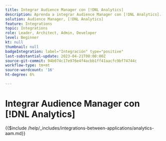 ```yaml
---
title: Integrar Audience Manager con [!DNL Analytics]
description: Aprenda a integrar Audience Manager con [!DNL Analytics].
solution: Audience Manager, [!DNL Analytics]
feature: Integrations
topic: Integrations
role: Leader, Architect, Admin, Developer
level: Beginner
kt: null
thumbnail: null
badgeIntegration: label="Integración" type="positive"
last-substantial-update: 2023-04-21T00:00:00Z
source-git-commit: 94b074c17e976e4f4acbb1ff41aacfc9bf74744c
workflow-type: tm+mt
source-wordcount: '16'
ht-degree: 6%

---
```



# Integrar Audience Manager con [!DNL Analytics]

{{$include /help/_includes/integrations-between-applications/analytics-aam.md}}
